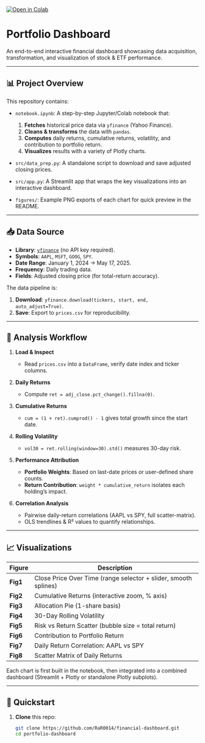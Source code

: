 [![Open in Colab](https://colab.research.google.com/assets/colab-badge.svg)](https://colab.research.google.com/github/RaR0014/portfolio-dashboard/blob/main/Scripts/Notebook.ipynb)


# Portfolio Dashboard

An end-to-end interactive financial dashboard showcasing data acquisition, transformation, and visualization of stock & ETF performance.

---

## 📊 Project Overview

This repository contains:

* `notebook.ipynb`: A step-by-step Jupyter/Colab notebook that:

  1. **Fetches** historical price data via `yfinance` (Yahoo Finance).
  2. **Cleans & transforms** the data with `pandas`.
  3. **Computes** daily returns, cumulative returns, volatility, and contribution to portfolio return.
  4. **Visualizes** results with a variety of Plotly charts.

* `src/data_prep.py`: A standalone script to download and save adjusted closing prices.

* `src/app.py`: A Streamlit app that wraps the key visualizations into an interactive dashboard.

* `figures/`: Example PNG exports of each chart for quick preview in the README.

---

## 📥 Data Source

* **Library**: [`yfinance`](https://pypi.org/project/yfinance/) (no API key required).
* **Symbols**: `AAPL`, `MSFT`, `GOOG`, `SPY`.
* **Date Range**: January 1, 2024 → May 17, 2025.
* **Frequency**: Daily trading data.
* **Fields**: Adjusted closing price (for total-return accuracy).

The data pipeline is:

1. **Download**: `yfinance.download(tickers, start, end, auto_adjust=True)`.
2. **Save**: Export to `prices.csv` for reproducibility.

---

## 🔄 Analysis Workflow

1. **Load & Inspect**

   * Read `prices.csv` into a `DataFrame`, verify date index and ticker columns.

2. **Daily Returns**

   * Compute `ret = adj_close.pct_change().fillna(0)`.

3. **Cumulative Returns**

   * `cum = (1 + ret).cumprod() - 1` gives total growth since the start date.

4. **Rolling Volatility**

   * `vol30 = ret.rolling(window=30).std()` measures 30-day risk.

5. **Performance Attribution**

   * **Portfolio Weights**: Based on last-date prices or user-defined share counts.
   * **Return Contribution**: `weight * cumulative_return` isolates each holding’s impact.

6. **Correlation Analysis**

   * Pairwise daily-return correlations (AAPL vs SPY, full scatter-matrix).
   * OLS trendlines & R² values to quantify relationships.

---

## 📈 Visualizations

| Figure   | Description                                                     |
| -------- | --------------------------------------------------------------- |
| **Fig1** | Close Price Over Time (range selector + slider, smooth splines) |
| **Fig2** | Cumulative Returns (interactive zoom, % axis)                   |
| **Fig3** | Allocation Pie (1-share basis)                                  |
| **Fig4** | 30-Day Rolling Volatility                                       |
| **Fig5** | Risk vs Return Scatter (bubble size = total return)             |
| **Fig6** | Contribution to Portfolio Return                                |
| **Fig7** | Daily Return Correlation: AAPL vs SPY                           |
| **Fig8** | Scatter Matrix of Daily Returns                                 |

Each chart is first built in the notebook, then integrated into a combined dashboard (Streamlit + Plotly or standalone Plotly subplots).

---

## 🚀 Quickstart

1. **Clone** this repo:

   ```bash
   git clone https://github.com/RaR0014/financial-dashboard.git
   cd portfolio-dashboard
